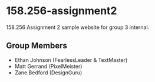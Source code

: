 # 158.256-assignment2
158.256 Assignment 2 sample website for group 3 internal.

## Group Members  
- Ethan Johnson (FearlessLeader & TextMaster)  
- Matt Gerrand (PixelMeister)  
- Zane Bedford (DesignGuru)  
